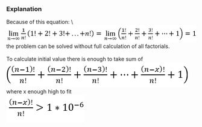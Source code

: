### Explanation

Because of this equation: 
\ 
![equation](./equation.png)\
the problem can be solved without full calculation of all factorials.\
\
To calculate initial value there is enough to take sum of\
![sum](./sum.png)\
where x enough high to fit\
![measure](./measure.png)
